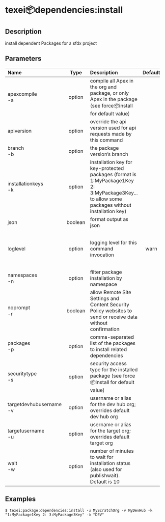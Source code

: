 <!-- This file has been generated with command 'sfdx hardis:doc:plugin:generate'. Please do not update it manually or it may be overwritten -->
# texei:package:dependencies:install

## Description

install dependent Packages for a sfdx project

## Parameters

|Name|Type|Description|Default|Required|Options|
|:---|:--:|:----------|:-----:|:------:|:-----:|
|apexcompile<br/>-a|option|compile all Apex in the org and package, or only Apex in the package (see force:package:install for default value)||||
|apiversion|option|override the api version used for api requests made by this command||||
|branch<br/>-b|option|the package version’s branch||||
|installationkeys<br/>-k|option|installation key for key-protected packages (format is 1:MyPackage1Key 2: 3:MyPackage3Key... to allow some packages without installation key)||||
|json|boolean|format output as json||||
|loglevel|option|logging level for this command invocation|warn||trace<br/>debug<br/>info<br/>warn<br/>error<br/>fatal|
|namespaces<br/>-n|option|filter package installation by namespace||||
|noprompt<br/>-r|boolean|allow Remote Site Settings and Content Security Policy websites to send or receive data without confirmation||||
|packages<br/>-p|option|comma-separated list of the packages to install related dependencies||||
|securitytype<br/>-s|option|security access type for the installed package (see force:package:install for default value)||||
|targetdevhubusername<br/>-v|option|username or alias for the dev hub org; overrides default dev hub org||||
|targetusername<br/>-u|option|username or alias for the target org; overrides default target org||||
|wait<br/>-w|option|number of minutes to wait for installation status (also used for publishwait). Default is 10||||

## Examples

```shell
$ texei:package:dependencies:install -u MyScratchOrg -v MyDevHub -k "1:MyPackage1Key 2: 3:MyPackage3Key" -b "DEV"
```


